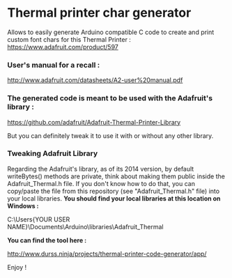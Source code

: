 # Thermal printer char generator


Allows to easily generate Arduino compatible C code to create and print custom font chars for this Thermal Printer :
https://www.adafruit.com/product/597

### User's manual for a recall :

http://www.adafruit.com/datasheets/A2-user%20manual.pdf

### The generated code is meant to be used with the Adafruit's library :
https://github.com/adafruit/Adafruit-Thermal-Printer-Library

But you can definitely tweak it to use it with or without any other library.


### Tweaking Adafruit Library
Regarding the Adafruit's library, as of its 2014 version, by default writeBytes() methods are private, think about making them public inside the Adafruit_Thermal.h file.
If you don't know how to do that, you can copy/paste the file from this repository (see "Adafruit_Thermal.h" file) into your local libraries.
**You should find your local libraries at this location on Windows :**

C:\Users\{YOUR USER NAME}\Documents\Arduino\libraries\Adafruit_Thermal


**You can find the tool here :**

http://www.durss.ninja/projects/thermal-printer-code-generator/app/

Enjoy !
